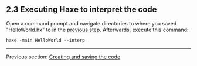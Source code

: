 ## 2.3 Executing Haxe to interpret the code

Open a command prompt and navigate directories to where you saved "HelloWorld.hx" to in the [previous step](hello-world-code.md). Afterwards, execute this command:

```haxe
haxe -main HelloWorld --interp
```

---

Previous section: [Creating and saving the code](hello-world-code.md)
